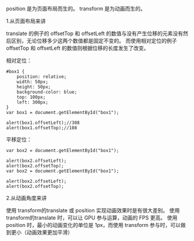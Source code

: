 position 是为页面布局而生的。
transform 是为动画而生的。


1.从页面布局来讲

translate 的例子的 offsetTop 和 offsetLeft 的数值与没有产生位移的元素没有然后区别，无论位移多少这两个数值都是固定不变的。
而使用相对定位的例子 offsetTop 和 offsetLeft 的数值则根据位移的长度发生了改变。

相对定位：
```
#box1 {
    position: relative;
    width: 50px;
    height: 50px;
    background-color: blue;
    top: 100px;
    left: 300px;
}
var box1 = document.getElementById("box1");

alert(box1.offsetLeft);//308
alert(box1.offsetTop);//108
```

平移定位：
```
var box2 = document.getElementById("box1");

alert(box2.offsetLeft);
alert(box2.offsetTop);
var box2 = document.getElementById("box1");

alert(box2.offsetLeft);
alert(box2.offsetTop);
```

2.从动画角度来讲

使用 transform的translate 或 position 实现动画效果时是有很大差别。
使用 transform的translate 时，可以让 GPU 参与运算，动画的 FPS 更高。
使用 position 时，最小的动画变化的单位是 1px，而使用 transform 参与时，可以做到更小（动画效果更加平滑）
